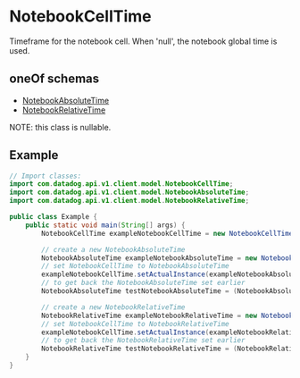 

# NotebookCellTime

Timeframe for the notebook cell. When 'null', the notebook global time is used.

## oneOf schemas
* [NotebookAbsoluteTime](NotebookAbsoluteTime.md)
* [NotebookRelativeTime](NotebookRelativeTime.md)

NOTE: this class is nullable.

## Example
```java
// Import classes:
import com.datadog.api.v1.client.model.NotebookCellTime;
import com.datadog.api.v1.client.model.NotebookAbsoluteTime;
import com.datadog.api.v1.client.model.NotebookRelativeTime;

public class Example {
    public static void main(String[] args) {
        NotebookCellTime exampleNotebookCellTime = new NotebookCellTime();

        // create a new NotebookAbsoluteTime
        NotebookAbsoluteTime exampleNotebookAbsoluteTime = new NotebookAbsoluteTime();
        // set NotebookCellTime to NotebookAbsoluteTime
        exampleNotebookCellTime.setActualInstance(exampleNotebookAbsoluteTime);
        // to get back the NotebookAbsoluteTime set earlier
        NotebookAbsoluteTime testNotebookAbsoluteTime = (NotebookAbsoluteTime) exampleNotebookCellTime.getActualInstance();

        // create a new NotebookRelativeTime
        NotebookRelativeTime exampleNotebookRelativeTime = new NotebookRelativeTime();
        // set NotebookCellTime to NotebookRelativeTime
        exampleNotebookCellTime.setActualInstance(exampleNotebookRelativeTime);
        // to get back the NotebookRelativeTime set earlier
        NotebookRelativeTime testNotebookRelativeTime = (NotebookRelativeTime) exampleNotebookCellTime.getActualInstance();
    }
}
```


